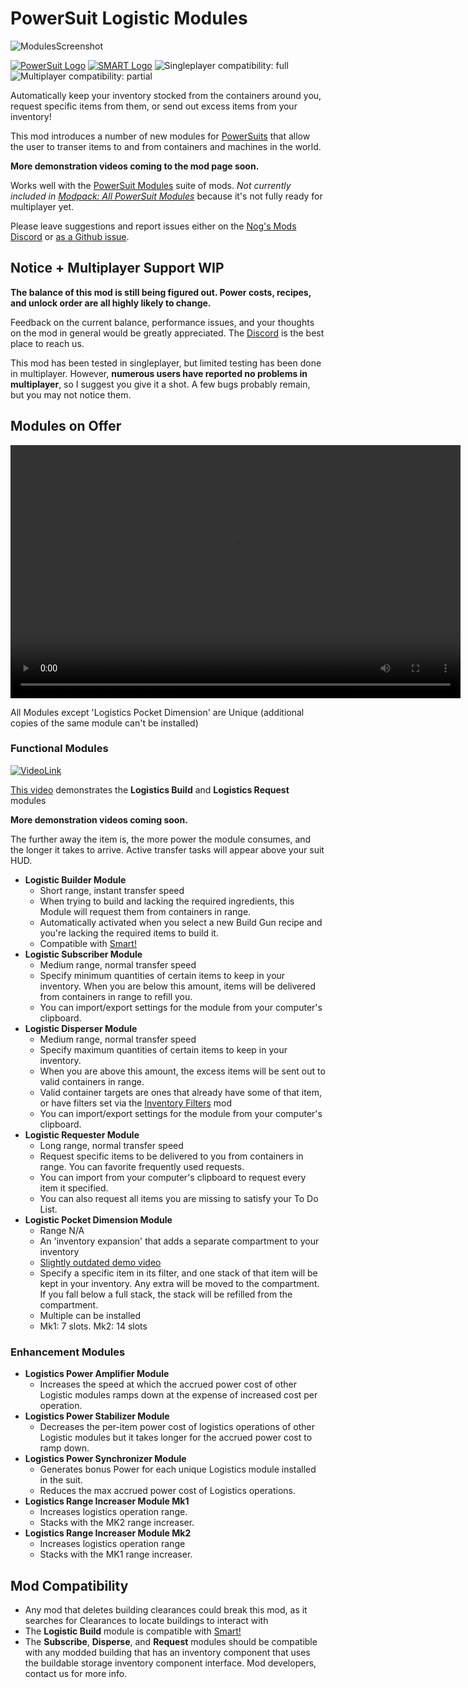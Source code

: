# PowerSuit Logistic Modules

![ModulesScreenshot](https://i.imgur.com/wMzIAYp.png)

[![PowerSuit Logo](https://i.imgur.com/ZRtYzSN.png)](https://ficsit.app/mod/7J2LyFzTakqPQ5)
[![SMART Logo](https://i.imgur.com/JtXv6NA.png)](https://ficsit.app/mod/5yGWmmB8KL2Zq8)
![Singleplayer compatibility: full](https://i.imgur.com/S8roc0Y.png)
![Multiplayer compatibility: partial](https://i.imgur.com/GJh3Lcb.png)
<!-- ![Early Access version support: full](https://i.imgur.com/1TXo5em.png) -->
<!-- ![Experimental version support: none](https://i.imgur.com/pc6D9bs.png) -->

Automatically keep your inventory stocked from the containers around you, request specific items from them, or send out excess items from your inventory!

This mod introduces a number of new modules for [PowerSuits](https://ficsit.app/mod/7J2LyFzTakqPQ5) that allow the user to transer items to and from containers and machines in the world.

**More demonstration videos coming to the mod page soon.**

Works well with the [PowerSuit Modules](https://ficsit.app/mod/BezrE8aswqXLRX/) suite of mods. _Not currently included in [Modpack: All PowerSuit Modules](https://ficsit.app/mod/ArmorModules__Modpack_All)_ because it's not fully ready for multiplayer yet.

Please leave suggestions and report issues either on the [Nog's Mods Discord](http://discord.gg/zqp6U7Y7Nu) or [as a Github issue](https://github.com/budak7273/ArmorModules/issues/new/choose).

## Notice + Multiplayer Support WIP

**The balance of this mod is still being figured out. Power costs, recipes, and unlock order are all highly likely to change.**

Feedback on the current balance, performance issues, and your thoughts on the mod in general would be greatly appreciated. The [Discord](http://discord.gg/zqp6U7Y7Nu) is the best place to reach us.

This mod has been tested in singleplayer, but limited testing has been done in multiplayer. However, **numerous users have reported no problems in multiplayer**, so I suggest you give it a shot. A few bugs probably remain, but you may not notice them.

## Modules on Offer

<video controls="" width="720" height="405">
  <source src="https://i.imgur.com/8sGOtbr.mp4" autoplay="false" controls="true" type="video/mp4">
</video>

All Modules except 'Logistics Pocket Dimension' are Unique (additional copies of the same module can't be installed)

### Functional Modules

[![VideoLink](https://i.imgur.com/tFhvRc5.png)](https://streamable.com/yuypdz)

[This video](https://streamable.com/yuypdz) demonstrates the **Logistics Build** and **Logistics Request** modules

**More demonstration videos coming soon.**

The further away the item is, the more power the module consumes, and the longer it takes to arrive. Active transfer tasks will appear above your suit HUD.

- **Logistic Builder Module**
  - Short range, instant transfer speed
  - When trying to build and lacking the required ingredients, this Module will request them from containers in range.
  - Automatically activated when you select a new Build Gun recipe and you're lacking the required items to build it.
  - Compatible with [Smart!](https://ficsit.app/mod/5yGWmmB8KL2Zq8)
- **Logistic Subscriber Module**
  - Medium range, normal transfer speed
  - Specify minimum quantities of certain items to keep in your inventory. When you are below this amount, items will be delivered from containers in range to refill you.
  - You can import/export settings for the module from your computer's clipboard.
- **Logistic Disperser Module**
  - Medium range, normal transfer speed
  - Specify maximum quantities of certain items to keep in your inventory.
  - When you are above this amount, the excess items will be sent out to valid containers in range.
  - Valid container targets are ones that already have some of that item, or have filters set via the [Inventory Filters](https://ficsit.app/mod/2gWLoXR9Rrqtvh) mod
  - You can import/export settings for the module from your computer's clipboard.
- **Logistic Requester Module**
  - Long range, normal transfer speed
  - Request specific items to be delivered to you from containers in range. You can favorite frequently used requests.
  - You can import from your computer's clipboard to request every item it specified.
  - You can also request all items you are missing to satisfy your To Do List.
- **Logistic Pocket Dimension Module**
  - Range N/A
  - An 'inventory expansion' that adds a separate compartment to your inventory
  - [Slightly outdated demo video](https://streamable.com/upyguw)
  - Specify a specific item in its filter, and one stack of that item will be kept in your inventory. Any extra will be moved to the compartment. If you fall below a full stack, the stack will be refilled from the compartment.
  - Multiple can be installed
  - Mk1: 7 slots. Mk2: 14 slots

### Enhancement Modules

- **Logistics Power Amplifier Module**
  - Increases the speed at which the accrued power cost of other Logistic modules ramps down at the expense of increased cost per operation.
- **Logistics Power Stabilizer Module**
  - Decreases the per-item power cost of logistics operations of other Logistic modules but it takes longer for the accrued power cost to ramp down.
- **Logistics Power Synchronizer Module**
  - Generates bonus Power for each unique Logistics module installed in the suit.
  - Reduces the max accrued power cost of Logistics operations.
- **Logistics Range Increaser Module Mk1**
  - Increases logistics operation range.
  - Stacks with the MK2 range increaser.
- **Logistics Range Increaser Module Mk2**
  - Increases logistics operation range
  - Stacks with the MK1 range increaser.

## Mod Compatibility

- Any mod that deletes building clearances could break this mod, as it searches for Clearances to locate buildings to interact with
- The **Logistic Build** module is compatible with [Smart!](https://ficsit.app/mod/5yGWmmB8KL2Zq8)
- The **Subscribe**, **Disperse**, and **Request** modules should be compatible with any modded building that has an inventory component that uses the buildable storage inventory component interface. Mod developers, contact us for more info.
